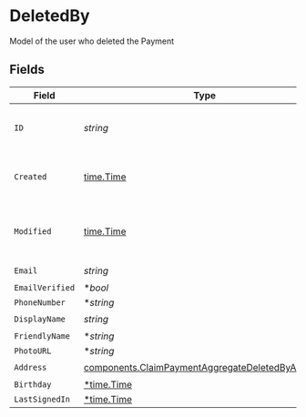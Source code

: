 # DeletedBy

Model of the user who deleted the Payment


## Fields

| Field                                                                                                                | Type                                                                                                                 | Required                                                                                                             | Description                                                                                                          | Example                                                                                                              |
| -------------------------------------------------------------------------------------------------------------------- | -------------------------------------------------------------------------------------------------------------------- | -------------------------------------------------------------------------------------------------------------------- | -------------------------------------------------------------------------------------------------------------------- | -------------------------------------------------------------------------------------------------------------------- |
| `ID`                                                                                                                 | *string*                                                                                                             | :heavy_check_mark:                                                                                                   | Unique identifier for the user.                                                                                      | usr_1f07f62df1e64432b10dd570938f70a2                                                                                 |
| `Created`                                                                                                            | [time.Time](https://pkg.go.dev/time#Time)                                                                            | :heavy_check_mark:                                                                                                   | Datetime when the object was created.                                                                                | 2024-11-18 15:05:46.8 +0000 UTC                                                                                      |
| `Modified`                                                                                                           | [time.Time](https://pkg.go.dev/time#Time)                                                                            | :heavy_check_mark:                                                                                                   | Datetime when the object was last modified.                                                                          | 2024-11-18 15:05:46.801 +0000 UTC                                                                                    |
| `Email`                                                                                                              | *string*                                                                                                             | :heavy_check_mark:                                                                                                   | N/A                                                                                                                  | address@domain.com                                                                                                   |
| `EmailVerified`                                                                                                      | **bool*                                                                                                              | :heavy_minus_sign:                                                                                                   | N/A                                                                                                                  | true                                                                                                                 |
| `PhoneNumber`                                                                                                        | **string*                                                                                                            | :heavy_minus_sign:                                                                                                   | N/A                                                                                                                  | 123-123-1234                                                                                                         |
| `DisplayName`                                                                                                        | *string*                                                                                                             | :heavy_check_mark:                                                                                                   | N/A                                                                                                                  | John Doe                                                                                                             |
| `FriendlyName`                                                                                                       | **string*                                                                                                            | :heavy_minus_sign:                                                                                                   | N/A                                                                                                                  | John                                                                                                                 |
| `PhotoURL`                                                                                                           | **string*                                                                                                            | :heavy_minus_sign:                                                                                                   | N/A                                                                                                                  | https://...                                                                                                          |
| `Address`                                                                                                            | [components.ClaimPaymentAggregateDeletedByAddress](../../models/components/claimpaymentaggregatedeletedbyaddress.md) | :heavy_check_mark:                                                                                                   | N/A                                                                                                                  |                                                                                                                      |
| `Birthday`                                                                                                           | [*time.Time](https://pkg.go.dev/time#Time)                                                                           | :heavy_minus_sign:                                                                                                   | N/A                                                                                                                  | new Date()                                                                                                           |
| `LastSignedIn`                                                                                                       | [*time.Time](https://pkg.go.dev/time#Time)                                                                           | :heavy_minus_sign:                                                                                                   | N/A                                                                                                                  | new Date()                                                                                                           |